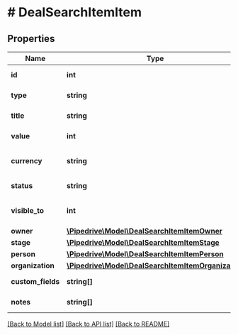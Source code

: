 # # DealSearchItemItem

## Properties

Name | Type | Description | Notes
------------ | ------------- | ------------- | -------------
**id** | **int** | The ID of the deal | [optional]
**type** | **string** | The type of the item | [optional]
**title** | **string** | The title of the deal | [optional]
**value** | **int** | The value of the deal | [optional]
**currency** | **string** | The currency of the deal | [optional]
**status** | **string** | The status of the deal | [optional]
**visible_to** | **int** | The visibility of the deal | [optional]
**owner** | [**\Pipedrive\Model\DealSearchItemItemOwner**](DealSearchItemItemOwner.md) |  | [optional]
**stage** | [**\Pipedrive\Model\DealSearchItemItemStage**](DealSearchItemItemStage.md) |  | [optional]
**person** | [**\Pipedrive\Model\DealSearchItemItemPerson**](DealSearchItemItemPerson.md) |  | [optional]
**organization** | [**\Pipedrive\Model\DealSearchItemItemOrganization**](DealSearchItemItemOrganization.md) |  | [optional]
**custom_fields** | **string[]** | Custom fields | [optional]
**notes** | **string[]** | An array of notes | [optional]

[[Back to Model list]](../../README.md#models) [[Back to API list]](../../README.md#endpoints) [[Back to README]](../../README.md)
